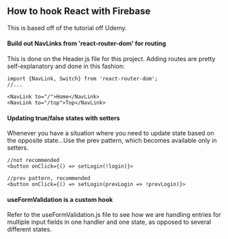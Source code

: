 ## How to hook React with Firebase

This is based off of the tutorial off Udemy.

#### Build out NavLinks from 'react-router-dom' for routing

This is done on the Header.js file for this project. Adding routes are pretty self-explanatory and done in this fashion:

```reactjs
import {NavLink, Switch} from 'react-router-dom';
//...

<NavLink to="/">Home</NavLink>
<NavLink to="/top">Top</NavLink>
```

#### Updating true/false states with setters

Whenever you have a situation where you need to update state based on the opposite state...Use the prev pattern, which becomes available only in setters.

```reactjs
//not recommended
<button onClick={() => setLogin(!login)}>

//prev pattern, recommended
<button onClick={() => setLogin(prevLogin => !prevLogin)}>
```

#### useFormValidation is a custom hook

Refer to the useFormValidation.js file to see how we are handling entries for multiple input fields in one handler and one state, as opposed to several different states.
